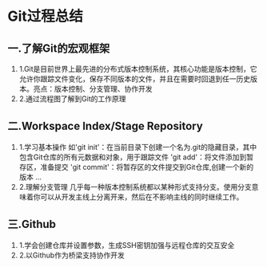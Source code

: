 # **Git过程总结**
## 一.了解Git的宏观框架
1. 1.Git是目前世界上最先进的分布式版本控制系统，其核心功能是版本控制，它允许你跟踪文件变化，保存不同版本的文件，并且在需要时回退到任一历史版本。亮点：版本控制、分支管理、协作开发
2. 2.通过流程图了解到Git的工作原理
## 二.Workspace Index/Stage Repository
1. 1.学习基本操作
如'git init'：在当前目录下创建一个名为.git的隐藏目录，其中包含Git仓库的所有元数据和对象，用于跟踪文件
'git add'：将文件添加到暂存区，准备提交
'git commit'：将暂存区的文件提交到Git仓库,创建一个新的版本
...
2. 2.理解分支管理
几乎每一种版本控制系统都以某种形式支持分支。使用分支意味着你可以从开发主线上分离开来，然后在不影响主线的同时继续工作。 
## 三.Github
1. 1.学会创建仓库并设置参数，生成SSH密钥加强与远程仓库的交互安全
2. 2.以Github作为桥梁支持协作开发
